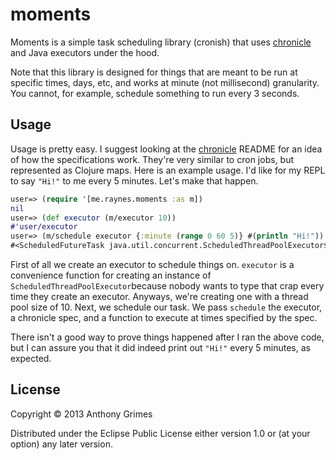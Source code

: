# moments

Moments is a simple task scheduling library (cronish) that uses
[chronicle](https://github.com/flatland/chronicle) and Java executors under the
hood.

Note that this library is designed for things that are meant to be run at
specific times, days, etc, and works at minute (not millisecond) granularity.
You cannot, for example, schedule something to run every 3 seconds.

## Usage

Usage is pretty easy. I suggest looking at the
[chronicle](https://github.com/flatland/chronicle) README for an idea of how the
specifications work. They're very similar to cron jobs, but represented as
Clojure maps. Here is an example usage. I'd like for my REPL to say `"Hi!"` to
me every 5 minutes. Let's make that happen.

```clojure
user=> (require '[me.raynes.moments :as m])
nil
user=> (def executor (m/executor 10))
#'user/executor
user=> (m/schedule executor {:minute (range 0 60 5)} #(println "Hi!"))
#<ScheduledFutureTask java.util.concurrent.ScheduledThreadPoolExecutor$ScheduledFutureTask@23975e4d>
```

First of all we create an executor to schedule things on. `executor` is a
convenience function for creating an instance of
`ScheduledThreadPoolExecutor`because nobody wants to type that crap every time
they create an executor. Anyways, we're creating one with a thread pool size of
10\. Next, we schedule our task. We pass `schedule` the executor, a chronicle
spec, and a function to execute at times specified by the spec.

There isn't a good way to prove things happened after I ran the above code, but
I can assure you that it did indeed print out `"Hi!"` every 5 minutes, as
expected.

## License

Copyright © 2013 Anthony Grimes

Distributed under the Eclipse Public License either version 1.0 or (at
your option) any later version.
